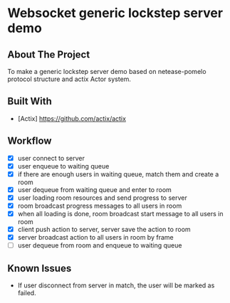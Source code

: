 # Websocket generic lockstep server demo

## About The Project

To make a generic lockstep server demo based on netease-pomelo protocol structure and actix Actor system.

## Built With

* [Actix] <https://github.com/actix/actix>
 
## Workflow

* [x] user connect to server
* [x] user enqueue to waiting queue
* [x] if there are enough users in waiting queue, match them and create a room
* [x] user dequeue from waiting queue and enter to room
* [x] user loading room resources and send progress to server
* [x] room broadcast progress messages to all users in room
* [x] when all loading is done, room broadcast start message to all users in room
* [x] client push action to server, server save the action to room
* [x] server broadcast action to all users in room by frame
* [ ] user dequeue from room and enqueue to waiting queue

## Known Issues

* If user disconnect from server in match, the user will be marked as failed.

